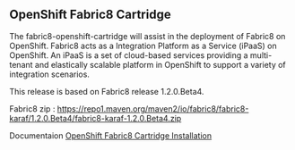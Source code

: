 OpenShift Fabric8 Cartridge
---------------------------

The fabric8-openshift-cartridge will assist in the deployment of Fabric8 on OpenShift. Fabric8 acts as a Integration Platform as a Service (iPaaS) on OpenShift. An iPaaS is a set of cloud-based services providing a multi-tenant and elastically scalable platform in OpenShift to support a variety of integration scenarios.

This release is based on Fabric8 release 1.2.0.Beta4. 

Fabric8 zip : https://repo1.maven.org/maven2/io/fabric8/fabric8-karaf/1.2.0.Beta4/fabric8-karaf-1.2.0.Beta4.zip

Documentaion
<a class="btn btn-primary" href="http://confluence.chnoumis.org/display/INFRA/OpenShift+Fabric8+Cartridge">OpenShift Fabric8 Cartridge Installation</a>

